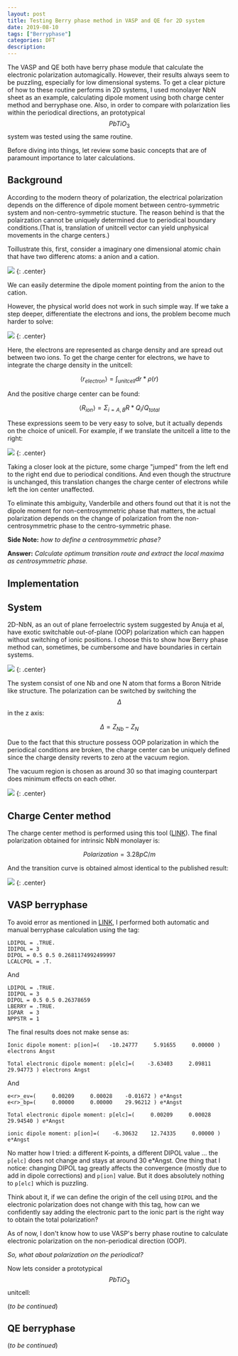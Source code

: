 ```yaml
---
layout: post
title: Testing Berry phase method in VASP and QE for 2D system
date: 2019-08-10
tags: ["Berryphase"]
categories: DFT
description:
---
```

The VASP and QE both have berry phase module that calculate the electronic polarization automagically. However, their results always seem to be puzzling, especially for low dimensional systems. To get a clear picture of how to these routine performs in 2D systems, I used monolayer NbN sheet as an example, calculating dipole moment using both charge center method and berryphase one. Also, in order to compare with polarization lies within the periodical directions, an prototypical $$PbTiO_{3}$$ system was tested using the same routine.

Before diving into things, let review some basic concepts that are of paramount importance to later calculations.

## Background

According to the modern theory of polarization, the electrical polarization depends on the difference of dipole moment between centro-symmetric system and non-centro-symmetric stucture. The reason behind is that the polairzation cannot be uniquely determined due to periodical boundary conditions.(That is, translation of unitcell vector can yield unphysical movements in the charge centers.)

Toillustrate this, first, consider a imaginary one dimensional atomic chain that have two differenc atoms: a anion and a cation.

![]({{site.baseurl}}/assets/img/post_img/2019-08-10-img1.png)
{: .center}

We can easily determine the dipole moment pointing from the anion to the cation.

However, the physical world does not work in such simple way. If we take a step deeper, differentiate the electrons and ions, the problem become much harder to solve:

![]({{site.baseurl}}/assets/img/post_img/2019-08-10-img2.png)
{: .center}

Here, the electrons are represented as charge density and are spread out between two ions. To get the charge center for electrons, we have to integrate the charge density in the unitcell:

$$\langle r_{electron} \rangle = \int_{unitcell}dr*\rho(r)$$

And the positive charge center can be found:

$$\langle R_{ion} \rangle = \Sigma_{i=A,B} R*Q_{i} /Q_{total}$$


These expressions seem to be very easy to solve, but it actually depends on the choice of unicell. For example, if we translate the unitcell a litte to the right:

![]({{site.baseurl}}/assets/img/post_img/2019-08-10-img3.png)
{: .center}

Taking a closer look at the picture, some charge "jumped" from the left end to the right end due to periodical conditions. And even though the structrure is unchanged, this translation changes the charge center of electrons while left the ion center unaffected.

To eliminate this ambiguity, Vanderbile and others found out that it is not the dipole moment for non-centrosymmetric phase that matters, the actual polarization depends on the change of polarization from the non-centrosymmetric phase to the centro-symmetric phase.

__Side Note:__  *how to define a centrosymmetric phase?*

__Answer:__ *Calculate optimum transition route and extract the local maxima as centrosymmetric phase.*


## Implementation


## System
2D-NbN, as an out of plane ferroelectric system suggested by Anuja et al, have exotic switchable out-of-plane (OOP) polarization which can happen without switching of ionic positions. I choose this to show how Berry phase method can, sometimes, be cumbersome and have boundaries in certain systems.

![]({{site.baseurl}}/assets/img/post_img/2019-08-10-img4.png)
{: .center}

The system consist of one Nb and one N atom that forms a Boron Nitride like structure. The polarization can be switched by switching the $$\Delta$$ in the z axis:

$$\Delta=Z_{Nb}-Z_{N}$$

Due to the fact that this structure possess OOP polarization in which the periodical conditions are broken, the charge center can be uniquely defined since the charge density reverts to zero at the vacuum region.

The vacuum region is chosen as around 30 so that imaging counterpart does minimum effects on each other.

![]({{site.baseurl}}/assets/img/post_img/2019-08-10-img5.png)
{: .center}

## Charge Center method
The charge center method is performed using this tool ([LINK](https://raw.githubusercontent.com/Chengcheng-Xiao/Tools/master/VASP/chgcent.py)). The final polarization obtained for intrinsic NbN monolayer is:

$$Polarization=3.28 pC/m$$

And the transition curve is obtained almost identical to the published result:

![]({{site.baseurl}}/assets/img/post_img/2019-08-10-img6.png)
{: .center}

## VASP berryphase
To avoid error as mentioned in [LINK](https://www.sciencedirect.com/science/article/pii/S0022459612003234), I performed both automatic and manual berryphase calculation using the tag:
```
LDIPOL = .TRUE.
IDIPOL = 3
DIPOL = 0.5 0.5 0.2681174992499997
LCALCPOL = .T.
```
And
```
LDIPOL = .TRUE.
IDIPOL = 3
DIPOL = 0.5 0.5 0.26378659
LBERRY = .TRUE.
IGPAR  = 3
NPPSTR = 1
```
The final results does not make sense as:
```
Ionic dipole moment: p[ion]=(   -10.24777     5.91655     0.00000 ) electrons Angst

Total electronic dipole moment: p[elc]=(    -3.63403     2.09811    29.94773 ) electrons Angst
```
And
```
e<r>_ev=(     0.00209     0.00028    -0.01672 ) e*Angst
e<r>_bp=(     0.00000     0.00000    29.96212 ) e*Angst

Total electronic dipole moment: p[elc]=(     0.00209     0.00028    29.94540 ) e*Angst

ionic dipole moment: p[ion]=(    -6.30632    12.74335     0.00000 ) e*Angst
```

No matter how I tried: a different K-points, a different DIPOL value ... the `p[elc]` does not change and stays at around 30 e*Angst.
One thing that I notice: changing DIPOL tag greatly affects the convergence (mostly due to add in dipole corrections) and `p[ion]` value. But it does absolutely nothing to `p[elc]` which is puzzling.

Think about it, if we can define the origin of the cell using `DIPOL` and the electronic polarization does not change with this tag, how can we confidently say adding the electronic part to the ionic part is the right way to obtain the total  polarization?

As of now, I don't know how to use VASP's berry phase  routine to calculate electronic polarization on the non-periodical direction (OOP).

*_So, what about polarization on the periodical?_*

Now lets consider a prototypical $$PbTiO_{3}$$ unitcell:

(*to be continued*)


## QE berryphase

(*to be continued*)
